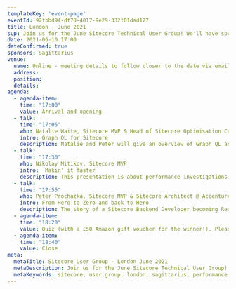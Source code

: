 ```yaml
---
templateKey: 'event-page'
eventId: 92fbbd94-df70-4017-9e29-332f01dad127
title: London - June 2021
sup: Join us for the June Sitecore Technical User Group! We'll have speakers talking about using GraphQL with Sitecore to create experiences that convert, how to get lightning performance from the system and last but by no means least we'll listen to what backend developers need to learn to use and maximise Sitecore's headless technologies. If that wasn't enough, join us for a quiz where you can win a £50 Amazon gift voucher (courtesy of Sagittarius)! Please sign in and RSVP at the bottom of this page, so we can send you the meeting details closer to the date. Please sign in and RSVP at the bottom of this page, so we can send you the meeting details closer to the date. 
date: 2021-06-10 17:00
dateConfirmed: true
sponsors: Sagittarius
venue:
  name: Online - meeting details to follow closer to the date via email after signing up. 
  address: 
  position: 
  details: 
agenda:
  - agenda-item:
    time: "17:00"
    value: Arrival and opening
  - talk:
    time: "17:05"
    who: Natalie Waite, Sitecore MVP & Head of Sitecore Optimisation Consultancy @ Sagittarius & Peter Clisby, Head of Sitecore Engineering @ Sagittarius
    intro: Graph QL for Sitecore
    description: Natalie and Peter will give an overview of Graph QL and opportunities for usage in Sitecore, including potential use case integrations with the broader Sitecore ecosystem, such as Content Hub and Four51
  - talk:
    time: "17:30"
    who: Nikolay Mitikov, Sitecore MVP
    intro:  Makin' it faster
    description: This presentation is about performance investigations - does it matter for your software to be fast? If there is a problem, Nikolay will talk about how NOT to resolve it, and he will give a few ideas on how you can write fast code.
  - talk:
    time: "17:55"
    who: Peter Prochazka, Sitecore MVP & Sitecore Architect @ Accenture
    intro: From Hero to Zero and back to Hero
    description: The story of a Sitecore Backend Developer becoming React Frontend Developer with Sitecore JSS. Peter will present his experience using Sitecore JSS on a project, what a Sitecore backend developer needs to learn in order to grasp Sitecore JSS and what are some of the issues and challenges are that he and his team faced and how they solved them. 
  - agenda-item:
    time: "18:20"
    value: Quiz (with a £50 Amazon gift voucher for the winner!). Please make sure you've downloaded Kahoot on your mobile device.
  - agenda-item:
    time: "18:40"
    value: Close
meta:
  metaTitle: Sitecore User Group - London June 2021  
  metaDescription: Join us for the June Sitecore Technical User Group! 
  metaKeywords: sitecore, user group, london, sagittarius, performance, optimization
---
```

